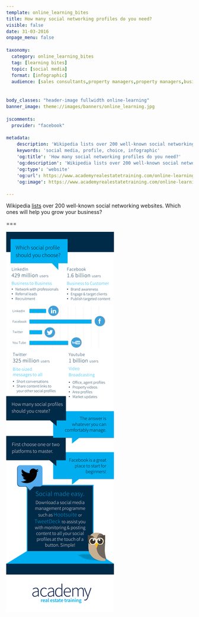 ```yaml
---
template: online_learning_bites
title: How many social networking profiles do you need?
visible: false
date: 31-03-2016
onpage_menu: false

taxonomy:
  category: online_learning_bites
  tag: [learning bites]
  topic: [social media]
  format: [infographic]
  audience: [sales consultants,property managers,property managers,business owners,managers]


body_classes: "header-image fullwidth online-learning"
banner_image: theme://images/banners/online_learning.jpg

jscomments:
  provider: "facebook"

metadata:
    description: 'Wikipedia lists over 200 well-known social networking websites. Which ones will help you grow your business?'
    keywords: 'social media, profile, choice, infographic'
    'og:title': 'How many social networking profiles do you need?'
    'og:description': 'Wikipedia lists over 200 well-known social networking websites. Which ones will help you grow your business?'
    'og:type': 'website'
    'og:url': https://www.academyrealestatetraining.com/online-learning/bites/2016/03/31/social-profiles
    'og:image': https://www.academyrealestatetraining.com/online-learning/bites/2016/03/31/social-profiles/social-profiles.png

---
```


Wikipedia [lists](https://en.wikipedia.org/wiki/List_of_social_networking_websites) over 200 well-known social networking websites. Which ones will help you grow your business?

===

![Social Profiles Infographic](social-profiles.png?class=infographic&derivatives=320,1440)
